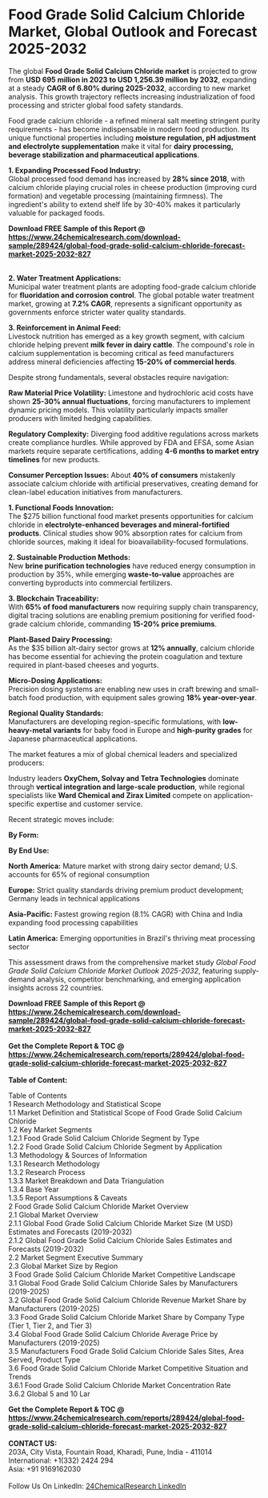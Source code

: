 <h1>Food Grade Solid Calcium Chloride Market, Global Outlook and Forecast 2025-2032</h1><p>The global <strong>Food Grade Solid Calcium Chloride market</strong> is projected to grow from <strong>USD 695 million in 2023 to USD 1,256.39 million by 2032</strong>, expanding at a steady <strong>CAGR of 6.80% during 2025-2032</strong>, according to new market analysis. This growth trajectory reflects increasing industrialization of food processing and stricter global food safety standards.</p><p>Food grade calcium chloride - a refined mineral salt meeting stringent purity requirements - has become indispensable in modern food production. Its unique functional properties including <strong>moisture regulation, pH adjustment and electrolyte supplementation</strong> make it vital for <strong>dairy processing, beverage stabilization and pharmaceutical applications</strong>.</p><p><strong>1. Expanding Processed Food Industry:</strong><br>
Global processed food demand has increased by <strong>28% since 2018</strong>, with calcium chloride playing crucial roles in cheese production (improving curd formation) and vegetable processing (maintaining firmness). The ingredient's ability to extend shelf life by 30-40% makes it particularly valuable for packaged foods.</p><div><b>Download FREE Sample of this Report @ 
            <a href="https://www.24chemicalresearch.com/download-sample/289424/global-food-grade-solid-calcium-chloride-forecast-market-2025-2032-827">
            https://www.24chemicalresearch.com/download-sample/289424/global-food-grade-solid-calcium-chloride-forecast-market-2025-2032-827</a></b></div><br><p><strong>2. Water Treatment Applications:</strong><br>
Municipal water treatment plants are adopting food-grade calcium chloride for <strong>fluoridation and corrosion control</strong>. The global potable water treatment market, growing at <strong>7.2% CAGR</strong>, represents a significant opportunity as governments enforce stricter water quality standards.</p><p><strong>3. Reinforcement in Animal Feed:</strong><br>
Livestock nutrition has emerged as a key growth segment, with calcium chloride helping prevent <strong>milk fever in dairy cattle</strong>. The compound's role in calcium supplementation is becoming critical as feed manufacturers address mineral deficiencies affecting <strong>15-20% of commercial herds</strong>.</p><p>Despite strong fundamentals, several obstacles require navigation:</p><p><strong>Raw Material Price Volatility:</strong>
	Limestone and hydrochloric acid costs have shown <strong>25-30% annual fluctuations</strong>, forcing manufacturers to implement dynamic pricing models. This volatility particularly impacts smaller producers with limited hedging capabilities.</p><p><strong>Regulatory Complexity:</strong>
	Diverging food additive regulations across markets create compliance hurdles. While approved by FDA and EFSA, some Asian markets require separate certifications, adding <strong>4-6 months to market entry timelines</strong> for new products.</p><p><strong>Consumer Perception Issues:</strong>
	About <strong>40% of consumers</strong> mistakenly associate calcium chloride with artificial preservatives, creating demand for clean-label education initiatives from manufacturers.</p><p><strong>1. Functional Foods Innovation:</strong><br>
The $275 billion functional food market presents opportunities for calcium chloride in <strong>electrolyte-enhanced beverages and mineral-fortified products</strong>. Clinical studies show 90% absorption rates for calcium from chloride sources, making it ideal for bioavailability-focused formulations.</p><p><strong>2. Sustainable Production Methods:</strong><br>
New <strong>brine purification technologies</strong> have reduced energy consumption in production by 35%, while emerging <strong>waste-to-value</strong> approaches are converting byproducts into commercial fertilizers.</p><p><strong>3. Blockchain Traceability:</strong><br>
With <strong>65% of food manufacturers</strong> now requiring supply chain transparency, digital tracing solutions are enabling premium positioning for verified food-grade calcium chloride, commanding <strong>15-20% price premiums</strong>.</p><p><strong>Plant-Based Dairy Processing:</strong><br>
	As the $35 billion alt-dairy sector grows at <strong>12% annually</strong>, calcium chloride has become essential for achieving the protein coagulation and texture required in plant-based cheeses and yogurts.</p><p><strong>Micro-Dosing Applications:</strong><br>
	Precision dosing systems are enabling new uses in craft brewing and small-batch food production, with equipment sales growing <strong>18% year-over-year</strong>.</p><p><strong>Regional Quality Standards:</strong><br>
	Manufacturers are developing region-specific formulations, with <strong>low-heavy-metal variants</strong> for baby food in Europe and <strong>high-purity grades</strong> for Japanese pharmaceutical applications.</p><p>The market features a mix of global chemical leaders and specialized producers:</p><p>Industry leaders <strong>OxyChem, Solvay and Tetra Technologies</strong> dominate through <strong>vertical integration and large-scale production</strong>, while regional specialists like <strong>Ward Chemical and Zirax Limited</strong> compete on application-specific expertise and customer service.</p><p>Recent strategic moves include:</p><p><strong>By Form:</strong></p><p><strong>By End Use:</strong></p><p><strong>North America:</strong> Mature market with strong dairy sector demand; U.S. accounts for 65% of regional consumption</p><p><strong>Europe:</strong> Strict quality standards driving premium product development; Germany leads in technical applications</p><p><strong>Asia-Pacific:</strong> Fastest growing region (8.1% CAGR) with China and India expanding food processing capabilities</p><p><strong>Latin America:</strong> Emerging opportunities in Brazil's thriving meat processing sector</p><p>This assessment draws from the comprehensive market study <em>Global Food Grade Solid Calcium Chloride Market Outlook 2025-2032</em>, featuring supply-demand analysis, competitor benchmarking, and emerging application insights across 22 countries.</p><div><b>Download FREE Sample of this Report @ 
            <a href="https://www.24chemicalresearch.com/download-sample/289424/global-food-grade-solid-calcium-chloride-forecast-market-2025-2032-827">
            https://www.24chemicalresearch.com/download-sample/289424/global-food-grade-solid-calcium-chloride-forecast-market-2025-2032-827</a></b></div><br><div><b>Get the Complete Report & TOC @ 
            <a href="https://www.24chemicalresearch.com/reports/289424/global-food-grade-solid-calcium-chloride-forecast-market-2025-2032-827">
            https://www.24chemicalresearch.com/reports/289424/global-food-grade-solid-calcium-chloride-forecast-market-2025-2032-827</a></b></div><br>
            <b>Table of Content:</b><p>Table of Contents<br />
1 Research Methodology and Statistical Scope<br />
1.1 Market Definition and Statistical Scope of Food Grade Solid Calcium Chloride<br />
1.2 Key Market Segments<br />
1.2.1 Food Grade Solid Calcium Chloride Segment by Type<br />
1.2.2 Food Grade Solid Calcium Chloride Segment by Application<br />
1.3 Methodology & Sources of Information<br />
1.3.1 Research Methodology<br />
1.3.2 Research Process<br />
1.3.3 Market Breakdown and Data Triangulation<br />
1.3.4 Base Year<br />
1.3.5 Report Assumptions & Caveats<br />
2 Food Grade Solid Calcium Chloride Market Overview<br />
2.1 Global Market Overview<br />
2.1.1 Global Food Grade Solid Calcium Chloride Market Size (M USD) Estimates and Forecasts (2019-2032)<br />
2.1.2 Global Food Grade Solid Calcium Chloride Sales Estimates and Forecasts (2019-2032)<br />
2.2 Market Segment Executive Summary<br />
2.3 Global Market Size by Region<br />
3 Food Grade Solid Calcium Chloride Market Competitive Landscape<br />
3.1 Global Food Grade Solid Calcium Chloride Sales by Manufacturers (2019-2025)<br />
3.2 Global Food Grade Solid Calcium Chloride Revenue Market Share by Manufacturers (2019-2025)<br />
3.3 Food Grade Solid Calcium Chloride Market Share by Company Type (Tier 1, Tier 2, and Tier 3)<br />
3.4 Global Food Grade Solid Calcium Chloride Average Price by Manufacturers (2019-2025)<br />
3.5 Manufacturers Food Grade Solid Calcium Chloride Sales Sites, Area Served, Product Type<br />
3.6 Food Grade Solid Calcium Chloride Market Competitive Situation and Trends<br />
3.6.1 Food Grade Solid Calcium Chloride Market Concentration Rate<br />
3.6.2 Global 5 and 10 Lar</p><div><b>Get the Complete Report & TOC @ 
            <a href="https://www.24chemicalresearch.com/reports/289424/global-food-grade-solid-calcium-chloride-forecast-market-2025-2032-827">
            https://www.24chemicalresearch.com/reports/289424/global-food-grade-solid-calcium-chloride-forecast-market-2025-2032-827</a></b></div><br><b>CONTACT US:</b><br>
            203A, City Vista, Fountain Road, Kharadi, Pune, India - 411014<br>
            International: +1(332) 2424 294<br>
            Asia: +91 9169162030 <br><br>
            Follow Us On LinkedIn: <a href="https://www.linkedin.com/company/24chemicalresearch/">24ChemicalResearch LinkedIn</a>